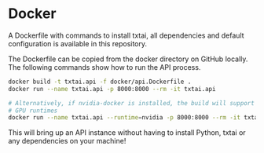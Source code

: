 # Docker

A Dockerfile with commands to install txtai, all dependencies and default configuration is available in this repository.

The Dockerfile can be copied from the docker directory on GitHub locally. The following commands show how to run the API process.

```bash
docker build -t txtai.api -f docker/api.Dockerfile .
docker run --name txtai.api -p 8000:8000 --rm -it txtai.api

# Alternatively, if nvidia-docker is installed, the build will support
# GPU runtimes
docker run --name txtai.api --runtime=nvidia -p 8000:8000 --rm -it txtai.api
```

This will bring up an API instance without having to install Python, txtai or any dependencies on your machine!

